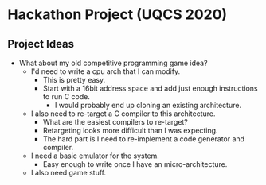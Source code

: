 # Hackathon Project (UQCS 2020)

## Project Ideas

- What about my old competitive programming game idea?
  - I'd need to write a cpu arch that I can modify.
    - This is pretty easy.
    - Start with a 16bit address space and add just enough instructions to run C code.
      - I would probably end up cloning an existing architecture.
  - I also need to re-target a C compiler to this architecture.
    - What are the easiest compilers to re-target?
    - Retargeting looks more difficult than I was expecting.
    - The hard part is I need to re-implement a code generator and compiler.
  - I need a basic emulator for the system.
    - Easy enough to write once I have an micro-architecture.
  - I also need game stuff.
